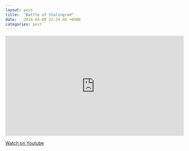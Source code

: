 ```yaml
---
layout: post
title:  "Battle of Stalingrad"
date:   2016-04-08 22:24:48 +0900
categories: post
---
```

<iframe width="560" height="315" src="https://www.youtube.com/embed/bCQBSf1rb7o" frameborder="0" allowfullscreen></iframe>

[Watch on Youtube]

[Watch on Youtube]: https://www.youtube.com/watch?v=bCQBSf1rb7o
